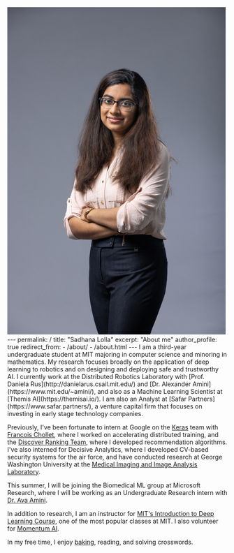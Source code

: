 <img src='/images/ted_headshot.jpeg' width='500'>
---
permalink: /
title: "Sadhana Lolla"
excerpt: "About me"
author_profile: true
redirect_from: 
  - /about/
  - /about.html
---
I am a third-year undergraduate student at MIT majoring in computer science and minoring in mathematics. My research focuses broadly on the application of deep learning to robotics and on designing and deploying safe and trustworthy AI. I currently work at the Distributed Robotics Laboratory with [Prof. Daniela Rus](http://danielarus.csail.mit.edu/) and [Dr. Alexander Amini](https://www.mit.edu/~amini/), and also as a Machine Learning Scientist at [Themis AI](https://themisai.io/). I am also an Analyst at [Safar Partners](https://www.safar.partners/), a venture capital firm that focuses on investing in early stage technology companies.

Previously, I've been fortunate to intern at Google on the [Keras](https://keras.io/) team with [Francois Chollet](https://fchollet.com/), where I worked on accelerating distributed training, and the [Discover Ranking Team](https://developers.google.com/search/docs/appearance/google-discover), where I developed recommendation algorithms. I've also interned for Decisive Analytics, where I developed CV-based security systems for the air force, and have conducted research at George Washington University at the [Medical Imaging and Image Analysis Laboratory](https://loewlab.seas.gwu.edu/).

This summer, I will be joining the Biomedical ML group at Microsoft Research, where I will be working as an Undergraduate Research intern with [Dr. Ava Amini](https://avaamini.com/).

In addition to research, I am an instructor for [MIT's Introduction to Deep Learning Course](http://introtodeeplearning.com/), one of the most popular classes at MIT. I also volunteer for [Momentum AI](https://momentumai.org/).

In my free time, I enjoy [baking](https://www.instagram.com/lollabytes/), reading, and solving crosswords.  
